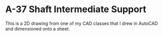 # A-37 Shaft Intermediate Support
 This is a 2D drawing from one of my CAD classes that I drew in AutoCAD and dimensioned onto a sheet.
